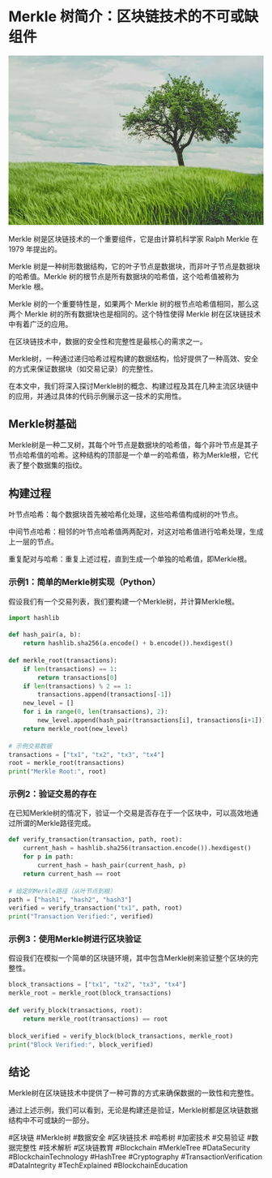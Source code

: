 # Merkle 树简介：区块链技术的不可或缺组件

![tree](../assets/blockchain/tree.webp)

Merkle 树是区块链技术的一个重要组件，它是由计算机科学家 Ralph Merkle 在 1979 年提出的。

Merkle 树是一种树形数据结构，它的叶子节点是数据块，而非叶子节点是数据块的哈希值。Merkle 树的根节点是所有数据块的哈希值，这个哈希值被称为 Merkle 根。

Merkle 树的一个重要特性是，如果两个 Merkle 树的根节点哈希值相同，那么这两个 Merkle 树的所有数据块也是相同的。这个特性使得 Merkle 树在区块链技术中有着广泛的应用。

在区块链技术中，数据的安全性和完整性是最核心的需求之一。

Merkle树，一种通过递归哈希过程构建的数据结构，恰好提供了一种高效、安全的方式来保证数据块（如交易记录）的完整性。

在本文中，我们将深入探讨Merkle树的概念、构建过程及其在几种主流区块链中的应用，并通过具体的代码示例展示这一技术的实用性。

## Merkle树基础

Merkle树是一种二叉树，其每个叶节点是数据块的哈希值，每个非叶节点是其子节点哈希值的哈希。这种结构的顶部是一个单一的哈希值，称为Merkle根，它代表了整个数据集的指纹。

## 构建过程

叶节点哈希：每个数据块首先被哈希化处理，这些哈希值构成树的叶节点。

中间节点哈希：相邻的叶节点哈希值两两配对，对这对哈希值进行哈希处理，生成上一层的节点。

重复配对与哈希：重复上述过程，直到生成一个单独的哈希值，即Merkle根。

### 示例1：简单的Merkle树实现（Python）

假设我们有一个交易列表，我们要构建一个Merkle树，并计算Merkle根。

```python
import hashlib

def hash_pair(a, b):
    return hashlib.sha256(a.encode() + b.encode()).hexdigest()

def merkle_root(transactions):
    if len(transactions) == 1:
        return transactions[0]
    if len(transactions) % 2 == 1:
        transactions.append(transactions[-1])
    new_level = []
    for i in range(0, len(transactions), 2):
        new_level.append(hash_pair(transactions[i], transactions[i+1]))
    return merkle_root(new_level)

# 示例交易数据
transactions = ["tx1", "tx2", "tx3", "tx4"]
root = merkle_root(transactions)
print("Merkle Root:", root)
```

### 示例2：验证交易的存在
在已知Merkle树的情况下，验证一个交易是否存在于一个区块中，可以高效地通过所谓的Merkle路径完成。

```python
def verify_transaction(transaction, path, root):
    current_hash = hashlib.sha256(transaction.encode()).hexdigest()
    for p in path:
        current_hash = hash_pair(current_hash, p)
    return current_hash == root

# 给定的Merkle路径（从叶节点到根）
path = ["hash1", "hash2", "hash3"]
verified = verify_transaction("tx1", path, root)
print("Transaction Verified:", verified)
```

### 示例3：使用Merkle树进行区块验证
假设我们在模拟一个简单的区块链环境，其中包含Merkle树来验证整个区块的完整性。

```python
block_transactions = ["tx1", "tx2", "tx3", "tx4"]
merkle_root = merkle_root(block_transactions)

def verify_block(transactions, root):
    return merkle_root(transactions) == root

block_verified = verify_block(block_transactions, merkle_root)
print("Block Verified:", block_verified)
```

## 结论

Merkle树在区块链技术中提供了一种可靠的方式来确保数据的一致性和完整性。

通过上述示例，我们可以看到，无论是构建还是验证，Merkle树都是区块链数据结构中不可或缺的一部分。

#区块链 #Merkle树 #数据安全 #区块链技术 #哈希树 #加密技术 #交易验证 #数据完整性 #技术解析 #区块链教育 #Blockchain #MerkleTree #DataSecurity #BlockchainTechnology #HashTree #Cryptography #TransactionVerification #DataIntegrity #TechExplained #BlockchainEducation
